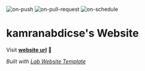 
  ![on-push](../../actions/workflows/on-push.yaml/badge.svg)
  ![on-pull-request](../../actions/workflows/on-pull-request.yaml/badge.svg)
  ![on-schedule](../../actions/workflows/on-schedule.yaml/badge.svg)

  # kamranabdicse's Website

  Visit **[website url](#)** 🚀

  _Built with [Lab Website Template](https://greene-lab.gitbook.io/lab-website-template-docs)_
